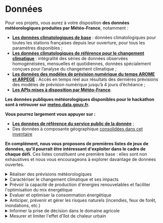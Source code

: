 # Données

Pour vos projets, vous aurez à votre disposition **des données météorologiques produites par Météo-France**, notamment :

* [**Les données climatologiques de base**](https://meteo.data.gouv.fr/datasets?topic=6571f26dc009674feb726be9) : données climatologiques pour toutes les stations françaises depuis leur ouverture, pour tous les paramètres disponibles ;
* [**Les données climatologiques de référence pour le changement climatique**](https://meteo.data.gouv.fr/datasets?topic=6571f2db0273fc306408f265) : intégralité des séries de données observées homogénéisées, mensuelles et quotidiennes, données spécialement conçues pour l’analyse du changement climatique ;
* [**Les données des modèles de prévision numérique du temps AROME et ARPEGE**](https://meteo.data.gouv.fr/datasets?topic=65e0c82c2da27c1dff5fa66f) : Accès en temps réel aux résultats des dernières prévisions des modèles de prévision numérique jusqu’à 4 jours d’échéance ;
* [**Les APIs mises à disposition par Météo-France**](https://portail-api.meteofrance.fr/web/fr/).&#x20;

**Les données publiques météorologiques disponibles pour le hackathon sont à retrouver sur** [**meteo.data.gouv.fr**](https://meteo.data.gouv.fr/)**.**

**Vous pourrez largement vous appuyer sur :** &#x20;

* [**Les données de référence du service public de la donnée**](https://www.data.gouv.fr/fr/pages/spd/reference/) ;
* Des données à composante géographique [consolidées dans cet inventaire](https://www.data.gouv.fr/fr/pages/donnees-geographiques/)

**En complément, nous vous proposons de premières listes de jeux de données, qu'il pourrait être intéressant d'exploiter dans le cadre de chaque défi.** Ces listes constituent une première base : elles sont non exhaustives et nous vous encourageons à explorer davantage de données ouvertes.

<details>

<summary>Réaliser des prévisions météorologiques</summary>

* [Données Météo-Net](https://meteonet.umr-cnrm.fr/)
* [Données DRIAS](https://www.drias-climat.fr/) : Projections climatiques régionalisées réalisées dans les laboratoires français de modélisation du climat

</details>

<details>

<summary>Caractériser le changement climatique et ses impacts</summary>

* [Données DRIAS](https://www.drias-climat.fr/) : Projections climatiques régionalisées réalisées dans les laboratoires français de modélisation du climat
* [Inventaire national des émissions de gaz à effet de serre](https://www.citepa.org/fr/secten/)
* [Inventaire de gaz à effet de serre territorialisé](https://www.data.gouv.fr/fr/datasets/inventaire-de-gaz-a-effet-de-serre-territorialise/)
* [Base carbone](https://www.data.gouv.fr/fr/datasets/base-carbone-r-1/) : Base de données publique de facteurs d'émissions, nécessaires à la réalisation d’un bilan d’émissions de gaz à effet de serre (GES)
* [Transition(s) 2050 - Quatre scénarios pour atteindre la neutralité carbone](https://www.data.gouv.fr/fr/datasets/transition-s-2050-quatre-scenarios-pour-atteindre-la-neutralite-carbone/) : Données principales utilisées pour le travail de prospective
* [Centrales de production thermique à flamme d'EDF SA (Fioul, Gaz, Charbon...)](https://www.data.gouv.fr/fr/datasets/centrales-de-production-thermique-a-flamme-dedf-sa-fioul-gaz-charbon/)
* [Transports](https://www.data.gouv.fr/fr/datasets/transports/)
* [INPN - Données d'observation et de suivi sur les espèces](https://www.data.gouv.fr/fr/datasets/inpn-donnees-dobservation-et-de-suivi-sur-les-especes/)

</details>

<details>

<summary>Prévoir la capacité de production d'énergies renouvelables et faciliter l'optimisation du mix énergétique</summary>

* [Page inventaire des données ouvertes relatives à l'énergie](https://www.data.gouv.fr/fr/pages/donnees-energie/)
* [Données d'Open Data Réseaux Energies](https://opendata.reseaux-energies.fr/)
* [Données du Service des données et des études statistiques du Ministère de la Transition écologique](https://www.statistiques.developpement-durable.gouv.fr/energie)
* [Equilibre régional mensuel production = consommation brute](https://www.data.gouv.fr/fr/datasets/equilibre-regional-mensuel-production-consommation-brute-janvier-2014-a-decembre-2021/)

</details>

<details>

<summary>Evaluer et optimiser la consommation énergétique</summary>

* [Page inventaire des données ouvertes relatives à l'énergie](https://www.data.gouv.fr/fr/pages/donnees-energie/)
* [Données d'Open Data Réseaux Energies](https://opendata.reseaux-energies.fr/)
* [Données du Service des données et des études statistiques du Ministère de la Transition écologique](https://www.statistiques.developpement-durable.gouv.fr/energie)

</details>

<details>

<summary>Anticiper, prévenir et gérer les risques naturels (incendies, feux de forêt, inondations, etc.)</summary>

* [Données de Géorisques](https://www.georisques.gouv.fr/acceder-la-carte-interactive-aux-bases-de-donnees-et-lapi) sur les risques naturels et technologiques
* [Base nationale de Gestion ASsistée des Procédures Administratives relatives aux Risques (GASPAR)](https://www.data.gouv.fr/fr/datasets/base-nationale-de-gestion-assistee-des-procedures-administratives-relatives-aux-risques-gaspar/)
* [Données de GéoLittoral](https://www.geolittoral.developpement-durable.gouv.fr/telechargement-en-ligne-donnees-geolittoral-a802.html#sommaire\_12)
* [BD Topo](https://www.data.gouv.fr/fr/datasets/bd-topo-r/) : Description vectorielle 3D (structurée en objets) des éléments du territoire et de ses infrastructures
* [BD Ortho ](https://app.gitbook.com/s/cccd1rMVr8ooPvsgugcw/class-names-type-safety): Orthophotographies du territoire français
* [CORINE Land Cover - Occupation des sols en France](https://www.data.gouv.fr/fr/datasets/corine-land-cover-occupation-des-sols-en-france/)
* [OCS GE](https://www.data.gouv.fr/fr/datasets/ocs-ge/) : Base de données de référence pour la description de l'occupation du sol
* [Données Infoterre OGC](https://infoterre.brgm.fr/page/geoservices-ogc)
* [Données Hubeau](https://hubeau.eaufrance.fr/) : Données sur l'eau
* [Base de données nationale des bâtiments](https://www.data.gouv.fr/fr/datasets/base-de-donnees-nationale-des-batiments/)
* [Base permanente des équipements](https://www.data.gouv.fr/fr/datasets/base-permanente-des-equipements-1/)
* [Donnée Sécheresse - Propluvia](https://www.data.gouv.fr/fr/datasets/donnee-secheresse-propluvia/)

**Forêt**

* [BD Forêt](https://www.data.gouv.fr/fr/datasets/bd-foret-r/)&#x20;
* [Forêts publiques (diffusion publique)](https://www.data.gouv.fr/fr/datasets/forets-publiques-diffusion-publique/)
* [Données brutes de l'inventaire forestier](https://www.data.gouv.fr/fr/datasets/donnees-brutes-de-l-inventaire-forestier/)
* [Données naturalistes de l'Office National des Forêts](https://www.data.gouv.fr/fr/datasets/donnees-naturalistes-de-l-onf-0/)&#x20;
* [Base de Données sur les Incendies de Forêts en France](https://www.data.gouv.fr/fr/datasets/base-de-donnees-sur-les-incendies-de-forets-en-france-bdiff/)

**Crues**

* [Hauteurs d’eau et débits des cours d’eau observés en temps réel aux stations du réseau Vigicrues](https://www.data.gouv.fr/fr/datasets/hauteurs-deau-et-debits-des-cours-deau-observes-en-temps-reel-aux-stations-du-reseau-vigicrues/)
* [Tronçons de cours d'eau Vigicrues, simplifiés avec niveau de vigilance crues](https://www.data.gouv.fr/fr/datasets/troncons-de-cours-deau-vigicrues-simplifies-avec-niveau-de-vigilance-crues-2/)

</details>

<details>

<summary>Informer la prise de décision dans le domaine agricole</summary>

* [Page inventaire des données ouvertes relatives à l'Agriculture](https://www.data.gouv.fr/fr/pages/donnees\_agriculture-alimentation/)
* [Données d'AGRESTE, le service statistique du Ministère de l'agriculture et de l'alimentation](https://agreste.agriculture.gouv.fr/agreste-web/)
* [Données de FranceAgrimer, établissement public des produits de l'agriculture et de la mer](https://visionet.franceagrimer.fr/Pages/accueil.aspx)
* [Données DRIAS](https://www.drias-climat.fr/) : Projections climatiques régionalisées réalisées dans les laboratoires français de modélisation du climat
* [Données Hub eau](https://hubeau.eaufrance.fr/) : Données sur l'eau
* [Données Sandre](https://www.sandre.eaufrance.fr/atlas/srv/fre/catalog.search#/home) : Données et référentiels sur l'eau
* [Référentiel à grande échelle (RGE)](https://www.data.gouv.fr/fr/datasets/referentiel-a-grande-echelle-rge/) : Données orthophotographiques, topographiques et altimétriques sur le territoire français
* [Base Sirene des entreprises et de leurs établissements (SIREN, SIRET)](https://www.data.gouv.fr/fr/datasets/base-sirene-des-entreprises-et-de-leurs-etablissements-siren-siret/)
* [Donnée Sécheresse - Propluvia](https://www.data.gouv.fr/fr/datasets/donnee-secheresse-propluvia/)

</details>

<details>

<summary>Mesurer et limiter l'effet d'îlot de chaleur urbain</summary>

* [CORINE Land Cover - Occupation des sols en France](https://www.data.gouv.fr/fr/datasets/corine-land-cover-occupation-des-sols-en-france/)
* [Base de données nationale des bâtiments](https://www.data.gouv.fr/fr/datasets/base-de-donnees-nationale-des-batiments/)
* [OCS GE](https://www.data.gouv.fr/fr/datasets/ocs-ge/) : Base de données de référence pour la description de l'occupation du sol
* [Consommation d'espaces naturels, agricoles et forestiers du 1er janvier 2009 au 1er janvier 2022](https://www.data.gouv.fr/fr/datasets/consommation-despaces-naturels-agricoles-et-forestiers-du-1er-janvier-2009-au-1er-janvier-2022/)
* [Référentiel à grande échelle (RGE)](https://www.data.gouv.fr/fr/datasets/referentiel-a-grande-echelle-rge/) : Données orthophotographiques, topographiques et altimétriques
* [Revenus et pauvreté des ménages aux niveaux national et local - Revenus localisés sociaux et fiscaux](https://www.data.gouv.fr/fr/datasets/revenus-et-pauvrete-des-menages-aux-niveaux-national-et-local-revenus-localises-sociaux-et-fiscaux/)
* [Documentation sur les bases de flux de mobilité](https://www.insee.fr/fr/information/2383370)
* [Trafic moyen journalier annuel sur le réseau routier national](https://www.data.gouv.fr/fr/datasets/trafic-moyen-journalier-annuel-sur-le-reseau-routier-national/)
* Diagnostic de performance énergétique des logements ([avant juillet 2021](https://www.data.gouv.fr/fr/datasets/dpe-logements-avant-juillet-2021/) et depuis juillet 2021 : [neufs](https://www.data.gouv.fr/fr/datasets/dpe-logements-neufs-depuis-juillet-2021/) et [existants](https://www.data.gouv.fr/fr/datasets/dpe-logements-existants-depuis-juillet-2021/)) et des bâtiments tertiaire ([avant juillet 2021](https://www.data.gouv.fr/fr/datasets/dpe-tertiaire-avant-juillet-2021/) et [depuis juillet 2021](https://www.data.gouv.fr/fr/datasets/dpe-tertiaire-depuis-juillet-2021/))
* [Qualité Sanitaire et Energétique des rénovations](https://www.data.gouv.fr/fr/datasets/qualite-sanitaire-et-energetique-des-renovations/)

</details>
